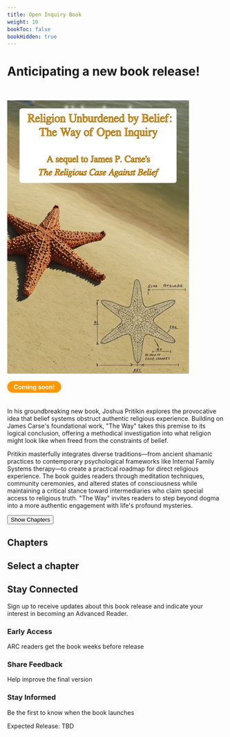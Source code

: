 ```yaml
---
title: Open Inquiry Book
weight: 10
bookToc: false
bookHidden: true
---
```


# Anticipating a new book release!

</br>

![Pritikin 202X](unburdened.webp)

<div style="display: inline-block; background-color: #ff9800; color: white; padding: 5px 15px; border-radius: 20px; font-weight: bold; margin-bottom: 20px;">Coming soon!</div>

In his groundbreaking new book, Joshua Pritikin explores the provocative idea that belief systems obstruct authentic religious experience. Building on James Carse's foundational work, "The Way" takes this premise to its logical conclusion, offering a methodical investigation into what religion might look like when freed from the constraints of belief.

Pritikin masterfully integrates diverse traditions—from ancient shamanic practices to contemporary psychological frameworks like Internal Family Systems therapy—to create a practical roadmap for direct religious experience. The book guides readers through meditation techniques, community ceremonies, and altered states of consciousness while maintaining a critical stance toward intermediaries who claim special access to religious truth. "The Way" invites readers to step beyond dogma into a more authentic engagement with life's profound mysteries.

<div class="toc-container">
  <div class="toc-mobile-toggle">
    <button id="toc-toggle-btn" class="toc-toggle-button">Show Chapters</button>
  </div>
  <div class="toc-chapters-list" id="toc-chapters">
    <h2 class="toc-heading">Chapters</h2>
    <!-- Chapters will be loaded here -->
  </div>
  <div class="toc-sections-list" id="toc-sections">
    <h2 class="toc-heading" id="toc-current-chapter">Select a chapter</h2>
    <!-- Sections will be loaded here -->
  </div>
</div>

<div class="signup-section">
 <div class="signup-container">
  <h2 class="signup-title">Stay Connected</h2>
  <p class="signup-text">Sign up to receive updates about this book release and indicate your interest in becoming an Advanced Reader.</p>
   
<div data-tf-live="01JTED9XC8FEK8E778MAH3E8TJ"></div><script src="//embed.typeform.com/next/embed.js"></script>
   
  <div class="benefits-list">
   <div class="benefit">
    <h3>Early Access</h3>
    <p>ARC readers get the book weeks before release</p>
   </div>
   <div class="benefit">
   <h3>Share Feedback</h3>
    <p>Help improve the final version</p>
   </div>
   <div class="benefit">
    <h3>Stay Informed</h3>
    <p>Be the first to know when the book launches</p>
   </div>
  </div>
   
  <div class="release-date">
   <p>Expected Release: TBD</p>
  </div>
 </div>
</div>


<script>
const tocData = [
    { level: 1, title: "Introduction", hasExcerpt: "intro" },
    { level: 2, title: "A Sequel", hasExcerpt: "" },
    { level: 2, title: "Recap", hasExcerpt: "" },
    { level: 2, title: "Belief vs. Knowledge", hasExcerpt: "" },
    { level: 2, title: "Morality", hasExcerpt: "" },
    { level: 3, title: "Introduction", hasExcerpt: "" },
    { level: 3, title: "A Facet of Religion?", hasExcerpt: "" },
    { level: 3, title: "Carse's Moral Legacy", hasExcerpt: "" },
    { level: 1, title: "Methodology", hasExcerpt: "" },
    { level: 2, title: "Mystery School", hasExcerpt: "" },
    { level: 3, title: "Patience Grasshopper", hasExcerpt: "" },
    { level: 3, title: "Minimalist Mind", hasExcerpt: "" },
    { level: 3, title: "Process vs. Content", hasExcerpt: "" },
    { level: 3, title: "Reality Check", hasExcerpt: "" },
    { level: 3, title: "Word Play", hasExcerpt: "" },
    { level: 2, title: "Direct Experience", hasExcerpt: "" },
    { level: 2, title: "Marcus Aurelius", hasExcerpt: "" },
    { level: 2, title: "Self-Report", hasExcerpt: "" },
    { level: 2, title: "Western Psychotherapy", hasExcerpt: "" },
    { level: 3, title: "Ethical Stance", hasExcerpt: "" },
    { level: 3, title: "Constraint-Release", hasExcerpt: "" },
    { level: 1, title: "Internal Family System", hasExcerpt: "" },
    { level: 2, title: "History", hasExcerpt: "" },
    { level: 2, title: "Methodological Note", hasExcerpt: "" },
    { level: 2, title: "Mental Injury", hasExcerpt: "injury" },
    { level: 2, title: "Parts", hasExcerpt: "" },
    { level: 2, title: "Self", hasExcerpt: "" },
    { level: 2, title: "Multiplicity", hasExcerpt: "" },
    { level: 2, title: "Direct Access", hasExcerpt: "" },
    { level: 3, title: "Examples", hasExcerpt: "" },
    { level: 3, title: "Resistance to Unblending", hasExcerpt: "" },
    { level: 3, title: "Being Explicit", hasExcerpt: "" },
    { level: 3, title: "Conclusion", hasExcerpt: "" },
    { level: 2, title: "Meeting Parts", hasExcerpt: "" },
    { level: 3, title: "Age", hasExcerpt: "" },
    { level: 3, title: "Gender", hasExcerpt: "" },
    { level: 3, title: "Self-Energy Circulation", hasExcerpt: "" },
    { level: 4, title: "Leading", hasExcerpt: "" },
    { level: 3, title: "Classification", hasExcerpt: "" },
    { level: 3, title: "Protectors", hasExcerpt: "" },
    { level: 3, title: "Polarizations", hasExcerpt: "" },
    { level: 3, title: "Exiles", hasExcerpt: "" },
    { level: 2, title: "Conducting Sessions", hasExcerpt: "" },
    { level: 2, title: "Psychological Interlude Complete", hasExcerpt: "" },
    { level: 1, title: "The Eldest Religion", hasExcerpt: "" },
    { level: 2, title: "A Novel Perspective", hasExcerpt: "" },
    { level: 2, title: "The Way of Open Inquiry", hasExcerpt: "" },
    { level: 3, title: "An Ideal Religion", hasExcerpt: "" },
    { level: 3, title: "Core Practices", hasExcerpt: "" },
    { level: 3, title: "Organizational Structure", hasExcerpt: "" },
    { level: 3, title: "Relationship with Politics", hasExcerpt: "" },
    { level: 3, title: "Cultural Adaptability", hasExcerpt: "" },
    { level: 3, title: "Psychological Approach", hasExcerpt: "" },
    { level: 3, title: "Relationship to Existing Traditions", hasExcerpt: "" },
    { level: 3, title: "The Superior Path", hasExcerpt: "" },
    { level: 3, title: "The Paradox of Superiority", hasExcerpt: "" },
    { level: 3, title: "Situating Our Approach", hasExcerpt: "" },
    { level: 2, title: "Nassim Nicholas Taleb", hasExcerpt: "" },
    { level: 3, title: "The Lindy Effect", hasExcerpt: "" },
    { level: 3, title: "Naive Interventionism", hasExcerpt: "" },
    { level: 3, title: "Via Negativa", hasExcerpt: "" },
    { level: 3, title: "The Barbell Strategy", hasExcerpt: "" },
    { level: 2, title: "Cave Art", hasExcerpt: "" },
    { level: 2, title: "Red Ochre", hasExcerpt: "" },
    { level: 2, title: "Historical Context", hasExcerpt: "" },
    { level: 2, title: "Anthropology of Religion", hasExcerpt: "" },
    { level: 2, title: "Weighing Traditions", hasExcerpt: "" },
    { level: 2, title: "Shamanism", hasExcerpt: "" },
    { level: 2, title: "Review", hasExcerpt: "" },
    { level: 1, title: "The Spirit World", hasExcerpt: "" },
    { level: 2, title: "Introduction", hasExcerpt: "" },
    { level: 2, title: "How Beliefs Shape Reality", hasExcerpt: "" },
    { level: 2, title: "Scientific Investigations", hasExcerpt: "" },
    { level: 3, title: "Introduction", hasExcerpt: "" },
    { level: 3, title: "Terminal Lucidity", hasExcerpt: "" },
    { level: 3, title: "REDs", hasExcerpt: "" },
    { level: 3, title: "Past-Life Memories", hasExcerpt: "" },
    { level: 3, title: "Implications", hasExcerpt: "" },
    { level: 2, title: "Porosity", hasExcerpt: "" },
    { level: 2, title: "Amazonia", hasExcerpt: "" },
    { level: 3, title: "Introduction", hasExcerpt: "" },
    { level: 3, title: "Applications", hasExcerpt: "" },
    { level: 4, title: "Healing", hasExcerpt: "" },
    { level: 4, title: "Social Conflict", hasExcerpt: "" },
    { level: 4, title: "Harm", hasExcerpt: "" },
    { level: 3, title: "Shaman-Spirit Relationship", hasExcerpt: "" },
    { level: 3, title: "Harmful Spirits", hasExcerpt: "" },
    { level: 3, title: "Spirit Removal Practices", hasExcerpt: "" },
    { level: 3, title: "Conclusion", hasExcerpt: "" },
    { level: 2, title: "Exorcism", hasExcerpt: "" },
    { level: 3, title: "Introduction", hasExcerpt: "" },
    { level: 3, title: "IFS", hasExcerpt: "" },
    { level: 3, title: "Extended Example", hasExcerpt: "" },
    { level: 2, title: "Alternatives to Death", hasExcerpt: "" },
    { level: 2, title: "Review", hasExcerpt: "" },
    { level: 1, title: "States of Consciousness", hasExcerpt: "" },
    { level: 2, title: "Preamble", hasExcerpt: "" },
    { level: 2, title: "Strange Loop", hasExcerpt: "" },
    { level: 2, title: "Fuzzy Boundaries", hasExcerpt: "" },
    { level: 2, title: "Systematic Exploration", hasExcerpt: "" },
    { level: 3, title: "Getting Precise", hasExcerpt: "" },
    { level: 3, title: "Experiential Clarity", hasExcerpt: "" },
    { level: 3, title: "Psychological Relevance", hasExcerpt: "" },
    { level: 3, title: "Discussion", hasExcerpt: "" },
    { level: 2, title: "Playing with Pronouns", hasExcerpt: "" },
    { level: 3, title: "Varela-Schwartz Model", hasExcerpt: "" },
    { level: 3, title: "Limitations", hasExcerpt: "" },
    { level: 4, title: "Intimacy Gradients", hasExcerpt: "" },
    { level: 4, title: "Knowledge Spectrum", hasExcerpt: "" },
    { level: 4, title: "Verification", hasExcerpt: "" },
    { level: 4, title: "Temporal Dynamics", hasExcerpt: "" },
    { level: 4, title: "Implications", hasExcerpt: "" },
    { level: 3, title: "Discussion", hasExcerpt: "" },
    { level: 2, title: "Neurophenomenology", hasExcerpt: "" },
    { level: 3, title: "Embodiment in Cognitive Science", hasExcerpt: "" },
    { level: 3, title: "Mutual Constraint", hasExcerpt: "" },
    { level: 2, title: "Beyond the Ordinary", hasExcerpt: "" },
    { level: 3, title: "Introduction", hasExcerpt: "" },
    { level: 3, title: "Why?", hasExcerpt: "" },
    { level: 3, title: "How?", hasExcerpt: "" },
    { level: 3, title: "Candidate Techniques", hasExcerpt: "" },
    { level: 3, title: "Authentication Challenges", hasExcerpt: "" },
    { level: 4, title: "Introduction", hasExcerpt: "" },
    { level: 4, title: "Week 1: Rhythmic Disaster", hasExcerpt: "" },
    { level: 4, title: "Week 2: Float Tank Fiasco", hasExcerpt: "" },
    { level: 4, title: "Week 3: Sleep Deprivation Experiment", hasExcerpt: "" },
    { level: 4, title: "Week 4: Sweat Lodge Social Pressure", hasExcerpt: "" },
    { level: 4, title: "Week 5: Mushroom Misadventure", hasExcerpt: "" },
    { level: 4, title: "Week 6: Meditation Marathon", hasExcerpt: "" },
    { level: 4, title: "Week 7: Flow State Fumble", hasExcerpt: "" },
    { level: 4, title: "Week 8: The Reckoning", hasExcerpt: "" },
    { level: 3, title: "Intermediaries", hasExcerpt: "" },
    { level: 4, title: "Introduction", hasExcerpt: "" },
    { level: 4, title: "Week 9: A Scientific Religious Community", hasExcerpt: "" },
    { level: 4, title: "Implications", hasExcerpt: "" },
    { level: 3, title: "Other Uses", hasExcerpt: "" },
    { level: 4, title: "Overview", hasExcerpt: "" },
    { level: 4, title: "Problem Solving", hasExcerpt: "" },
    { level: 4, title: "The Self-Healing Trap", hasExcerpt: "" },
    { level: 4, title: "Conclusion", hasExcerpt: "" },
    { level: 3, title: "Self-Concept", hasExcerpt: "" },
    { level: 3, title: "Triangulation", hasExcerpt: "" },
    { level: 2, title: "Field Operations Manual", hasExcerpt: "" },
    { level: 3, title: "Ground Rules", hasExcerpt: "" },
    { level: 3, title: "Mental Steering", hasExcerpt: "" },
    { level: 3, title: "Belief Amplification", hasExcerpt: "" },
    { level: 3, title: "Consent", hasExcerpt: "" },
    { level: 4, title: "Progression", hasExcerpt: "" },
    { level: 4, title: "Example", hasExcerpt: "" },
    { level: 3, title: "Setting", hasExcerpt: "" },
    { level: 3, title: "Difficulty as Growth", hasExcerpt: "" },
    { level: 3, title: "Meditation", hasExcerpt: "" },
    { level: 4, title: "Traditional Approach", hasExcerpt: "" },
    { level: 4, title: "Parts-Aware Approach", hasExcerpt: "" },
    { level: 4, title: "Effortlessness", hasExcerpt: "" },
    { level: 4, title: "Ego Through an IFS Lens", hasExcerpt: "" },
    { level: 3, title: "Cannabis", hasExcerpt: "" },
    { level: 4, title: "Overview", hasExcerpt: "" },
    { level: 4, title: "Steering vs. Riding the Rails", hasExcerpt: "" },
    { level: 3, title: "Psilocybin", hasExcerpt: "" },
    { level: 4, title: "Overview", hasExcerpt: "" },
    { level: 4, title: "Readiness Assessment", hasExcerpt: "" },
    { level: 4, title: "Integration", hasExcerpt: "" },
    { level: 3, title: "When to Consider Professional Help", hasExcerpt: "" },
    { level: 2, title: "Compass Check", hasExcerpt: "" },
    { level: 2, title: "Temptation", hasExcerpt: "" },
    { level: 3, title: "Overview", hasExcerpt: "" },
    { level: 3, title: "Extreme Splitting", hasExcerpt: "" },
    { level: 3, title: "Ambiguous Examples", hasExcerpt: "" },
    { level: 3, title: "Belief Amplification", hasExcerpt: "" },
    { level: 3, title: "Conclusion", hasExcerpt: "" },
    { level: 2, title: "Spirit Guides", hasExcerpt: "" },
    { level: 3, title: "Taking Stock", hasExcerpt: "" },
    { level: 3, title: "The DMT Portal", hasExcerpt: "" },
    { level: 3, title: "Parts or Guides?", hasExcerpt: "" },
    { level: 3, title: "Implications", hasExcerpt: "" },
    { level: 2, title: "Case Study: Dr. A", hasExcerpt: "" },
    { level: 3, title: "Training Program Structure", hasExcerpt: "" },
    { level: 3, title: "Progression of Events", hasExcerpt: "" },
    { level: 3, title: "Outcome and Implications", hasExcerpt: "" },
    { level: 2, title: "Case Study: Ian Thorson", hasExcerpt: "" },
    { level: 3, title: "Progression of Events", hasExcerpt: "" },
    { level: 3, title: "Analysis", hasExcerpt: "" },
    { level: 3, title: "Implications", hasExcerpt: "" },
    { level: 2, title: "The Way of Open Inquiry: An Update", hasExcerpt: "" },
    { level: 3, title: "An Ideal Religion", hasExcerpt: "" },
    { level: 3, title: "Core Practices", hasExcerpt: "" },
    { level: 3, title: "Organizational Structure", hasExcerpt: "" },
    { level: 2, title: "Conclusion", hasExcerpt: "" },
    { level: 2, title: "Review", hasExcerpt: "" },
    { level: 1, title: "Moral Growing Pains", hasExcerpt: "" },
    { level: 2, title: "Introduction", hasExcerpt: "" },
    { level: 2, title: "Ethical Failings", hasExcerpt: "" },
    { level: 2, title: "Human Sacrifice", hasExcerpt: "" },
    { level: 2, title: "Holy Hypothesis: The Skeptic's Prayer", hasExcerpt: "" },
    { level: 3, title: "Taxonomy", hasExcerpt: "" },
    { level: 4, title: "Form and Content", hasExcerpt: "" },
    { level: 4, title: "Motive", hasExcerpt: "" },
    { level: 3, title: "Teleological Prayer", hasExcerpt: "" },
    { level: 3, title: "Fate's Hotline", hasExcerpt: "" },
    { level: 3, title: "Impact", hasExcerpt: "" },
    { level: 3, title: "A Polarization", hasExcerpt: "" },
    { level: 2, title: "Sacred Celebration", hasExcerpt: "" },
    { level: 3, title: "Foreplay", hasExcerpt: "" },
    { level: 3, title: "Orgasmic Meditation", hasExcerpt: "" },
    { level: 4, title: "Holy Strokes", hasExcerpt: "" },
    { level: 4, title: "Not Solitaire", hasExcerpt: "" },
    { level: 4, title: "Stigma", hasExcerpt: "" },
    { level: 2, title: "The Empathy Domino", hasExcerpt: "" },
    { level: 3, title: "Introduction", hasExcerpt: "" },
    { level: 3, title: "Sentimentalism", hasExcerpt: "" },
    { level: 3, title: "Unity Experience", hasExcerpt: "" },
    { level: 4, title: "Mortality", hasExcerpt: "" },
    { level: 4, title: "Results", hasExcerpt: "" },
    { level: 5, title: "Similarities", hasExcerpt: "" },
    { level: 5, title: "Differences", hasExcerpt: "" },
    { level: 4, title: "Mechanism", hasExcerpt: "" },
    { level: 3, title: "Golden Rule", hasExcerpt: "" },
    { level: 3, title: "Tenuous Conclusion", hasExcerpt: "" },
    { level: 2, title: "Going Global", hasExcerpt: "" },
    { level: 2, title: "Review", hasExcerpt: "" },
    { level: 1, title: "Ceremony", hasExcerpt: "" },
    { level: 2, title: "Meaninglessness", hasExcerpt: "" },
    { level: 3, title: "Introduction", hasExcerpt: "" },
    { level: 3, title: "Nihilism", hasExcerpt: "" },
    { level: 3, title: "Causes and Reactions", hasExcerpt: "" },
    { level: 2, title: "Model for Shared Transcendence", hasExcerpt: "" },
    { level: 2, title: "Group Meditation", hasExcerpt: "" },
    { level: 3, title: "Introduction", hasExcerpt: "" },
    { level: 3, title: "Vipassana", hasExcerpt: "" },
    { level: 3, title: "Zen", hasExcerpt: "" },
    { level: 3, title: "Om Second Thought", hasExcerpt: "" },
    { level: 2, title: "Psychedelic Religions", hasExcerpt: "" },
    { level: 3, title: "Introduction", hasExcerpt: "" },
    { level: 3, title: "Ayahuasca", hasExcerpt: "" },
    { level: 3, title: "Which Tradition?", hasExcerpt: "" },
    { level: 3, title: "Verdict", hasExcerpt: "" },
    { level: 2, title: "Santo Daime", hasExcerpt: "" },
    { level: 3, title: "Introduction", hasExcerpt: "" },
    { level: 3, title: "History", hasExcerpt: "" },
    { level: 4, title: "Founding Narratives", hasExcerpt: "" },
    { level: 4, title: "Prejudice and Persecution", hasExcerpt: "" },
    { level: 4, title: "Political Connections", hasExcerpt: "" },
    { level: 4, title: "Expansion", hasExcerpt: "" },
    { level: 4, title: "Padrinho Sebastião", hasExcerpt: "" },
    { level: 4, title: "CEFLURIS", hasExcerpt: "" },
    { level: 4, title: "Organizational Transformation", hasExcerpt: "" },
    { level: 4, title: "International Expansion", hasExcerpt: "" },
    { level: 4, title: "Contemporary Diversification", hasExcerpt: "" },
    { level: 3, title: "Discipline", hasExcerpt: "" },
    { level: 3, title: "A Neurophenomenology Laboratory", hasExcerpt: "" },
    { level: 3, title: "Ceremonial Form", hasExcerpt: "" },
    { level: 4, title: "Uniforms", hasExcerpt: "" },
    { level: 4, title: "Roles", hasExcerpt: "" },
    { level: 4, title: "Everybody In, Nobody Out", hasExcerpt: "" },
    { level: 4, title: "Correction", hasExcerpt: "" },
    { level: 4, title: "Mimesis", hasExcerpt: "" },
    { level: 3, title: "Work as Members See It", hasExcerpt: "" },
    { level: 4, title: "Interviewees", hasExcerpt: "" },
    { level: 4, title: "Learnings", hasExcerpt: "" },
    { level: 4, title: "Discipline as Innovation", hasExcerpt: "" },
    { level: 3, title: "Nitpicks", hasExcerpt: "" },
    { level: 4, title: "Messianic Delusion", hasExcerpt: "" },
    { level: 5, title: "Protective Factors", hasExcerpt: "" },
    { level: 5, title: "Risk Factors", hasExcerpt: "" },
    { level: 5, title: "Paolo Roberto", hasExcerpt: "" },
    { level: 5, title: "Other Brazilian Cases", hasExcerpt: "" },
    { level: 5, title: "Conclusion", hasExcerpt: "" },
    { level: 4, title: "Psychological Splitting", hasExcerpt: "" },
    { level: 5, title: "Exiling Language", hasExcerpt: "" },
    { level: 5, title: "Beyond Literal Meaning", hasExcerpt: "" },
    { level: 4, title: "Diet", hasExcerpt: "" },
    { level: 4, title: "Difficult Experiences", hasExcerpt: "" },
    { level: 5, title: "Cultural Framing", hasExcerpt: "" },
    { level: 5, title: "Enough Precaution?", hasExcerpt: "" },
    { level: 2, title: "Consciousness Navigation Skills", hasExcerpt: "" },
    { level: 3, title: "Start with Unblending", hasExcerpt: "" },
    { level: 3, title: "Belief Verification Trade-off", hasExcerpt: "" },
    { level: 2, title: "The Way of Open Inquiry: Another Update", hasExcerpt: "" },
    { level: 3, title: "Expanding the Toolkit", hasExcerpt: "" },
    { level: 3, title: "Spirit Guide Channeling", hasExcerpt: "" },
    { level: 4, title: "Séance", hasExcerpt: "" },
    { level: 4, title: "Compared to Improv", hasExcerpt: "" },
    { level: 3, title: "Conclusion", hasExcerpt: "" },
    { level: 2, title: "Review", hasExcerpt: "" },
    { level: 1, title: "Epilogue", hasExcerpt: "" },
    { level: 2, title: "Conclusion", hasExcerpt: "" },
    { level: 3, title: "The Central Journey", hasExcerpt: "" },
    { level: 3, title: "Pathways to the Sacred", hasExcerpt: "" },
    { level: 3, title: "A Unified Framework", hasExcerpt: "" },
    { level: 3, title: "Limitations and Contradictions", hasExcerpt: "" },
    { level: 3, title: "The Essential Paradox", hasExcerpt: "" },
    { level: 2, title: "Terrified", hasExcerpt: "" },
    { level: 2, title: "Apology to Carse", hasExcerpt: "" },
    { level: 2, title: "Sacred Kitchen", hasExcerpt: "" },
    { level: 3, title: "Culinary Mysticism", hasExcerpt: "" },
    { level: 3, title: "Establishing Sacred Space", hasExcerpt: "" },
    { level: 3, title: "The Harvest Phase", hasExcerpt: "" },
    { level: 3, title: "Sacred Preparation", hasExcerpt: "" },
    { level: 3, title: "The Fire Mysteries", hasExcerpt: "" },
    { level: 3, title: "Communion and Integration", hasExcerpt: "" },
    { level: 3, title: "Advanced Practices", hasExcerpt: "" },
    { level: 3, title: "Contemporary Challenges", hasExcerpt: "" },
    { level: 3, title: "Caught Red-Handed", hasExcerpt: "" },
    { level: 2, title: "The First Biannual Way of Open Inquiry International Conference", hasExcerpt: "" }
];

// Group the data by chapters
function organizeChapters(data) {
    const organized = [];
    let currentChapter = null;
    
    data.forEach(item => {
if (item.level === 1) {
    // This is a chapter
    currentChapter = {
title: item.title,
hasExcerpt: item.hasExcerpt,
sections: []
    };
    organized.push(currentChapter);
} else if (currentChapter) {
    // This is a section of the current chapter
    currentChapter.sections.push(item);
}
    });
    
    return organized;
}

const organizedToc = organizeChapters(tocData);

// Render chapters list
function renderChapters() {
    const chaptersContainer = document.getElementById('toc-chapters');
    chaptersContainer.innerHTML = '<h2 class="toc-heading">Chapters</h2>'; // Clear and add heading
    
    organizedToc.forEach((chapter, index) => {
const chapterElement = document.createElement('div');
chapterElement.className = 'toc-chapter-item';
chapterElement.textContent = chapter.title;
chapterElement.dataset.index = index;
chapterElement.addEventListener('click', function() {
    selectChapter(index);
});
chaptersContainer.appendChild(chapterElement);
    });
}

// Select and display a chapter's sections
function selectChapter(index) {
    // Update active chapter styling
    document.querySelectorAll('.toc-chapter-item').forEach(item => {
item.classList.remove('toc-active');
    });
    
    // Find the chapter element and add the active class
    const chapterElements = document.querySelectorAll('.toc-chapter-item');
    if (chapterElements && chapterElements[index]) {
chapterElements[index].classList.add('toc-active');
    }
    
    const chapter = organizedToc[index];
    
    // Clear and update sections container
    const sectionsContainer = document.getElementById('toc-sections');
    sectionsContainer.innerHTML = ''; // Clear the container
    
    // Add chapter title
    const headingElement = document.createElement('h2');
    headingElement.className = 'toc-heading';
    headingElement.id = 'toc-current-chapter';
    headingElement.textContent = chapter.title;
    sectionsContainer.appendChild(headingElement);
    
    // Add chapter itself as a link if it has an excerpt
    if (chapter.hasExcerpt) {
const chapterTitleElement = document.createElement('div');
chapterTitleElement.className = 'toc-section-item toc-section-level-0 toc-has-excerpt';
chapterTitleElement.textContent = chapter.title;
chapterTitleElement.addEventListener('click', function() {
    window.location.href = chapter.hasExcerpt;
});
sectionsContainer.appendChild(chapterTitleElement);
    }
    
    // Add all sections
    chapter.sections.forEach(section => {
const sectionElement = document.createElement('div');
sectionElement.className = `toc-section-item toc-section-level-${section.level - 1}`;

const titleElement = document.createElement('p');
titleElement.className = 'toc-section-title';
titleElement.textContent = section.title;

if (section.hasExcerpt) {
    titleElement.classList.add('toc-has-excerpt');
    titleElement.addEventListener('click', function() {
window.location.href = section.hasExcerpt;
    });
}

sectionElement.appendChild(titleElement);
sectionsContainer.appendChild(sectionElement);
    });
}

// Initialize the TOC interface
renderChapters();
if (organizedToc.length > 0) {
    selectChapter(0); // Select first chapter by default
}

</script>

<script>
document.addEventListener('DOMContentLoaded', function() {
const toggleBtn = document.getElementById('toc-toggle-btn');
const chaptersDiv = document.getElementById('toc-chapters');
const sectionsDiv = document.getElementById('toc-sections');

if (toggleBtn) {
toggleBtn.addEventListener('click', function() {
chaptersDiv.classList.toggle('toc-mobile-visible');

if (chaptersDiv.classList.contains('toc-mobile-visible')) {
toggleBtn.textContent = 'Hide Chapters';
sectionsDiv.style.display = 'none';
} else {
toggleBtn.textContent = 'Show Chapters';
sectionsDiv.style.display = 'block';
}
});
}

// Add click handler for chapter selection
// This would be part of your existing code that handles chapter selection
// When a chapter is selected on mobile, hide the chapters list and show the sections
const chapterItems = document.querySelectorAll('.toc-chapter-item');
chapterItems.forEach(item => {
item.addEventListener('click', function() {
if (window.innerWidth <= 768) {
chaptersDiv.classList.remove('toc-mobile-visible');
sectionsDiv.style.display = 'block';
toggleBtn.textContent = 'Show Chapters';
}
});
});
});
</script>
